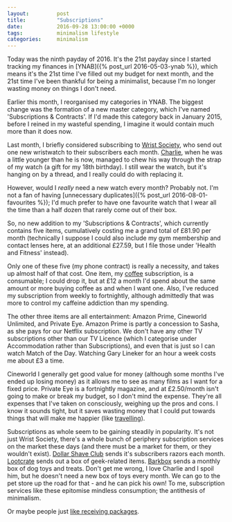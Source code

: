 ```yaml
---
layout:         post
title:          "Subscriptions"
date:           2016-09-28 13:00:00 +0000
tags:           minimalism lifestyle
categories:     minimalism
---
```


Today was the ninth payday of 2016. It's the 21st payday since I started tracking my finances in [YNAB]({% post_url 2016-05-03-ynab %}), which means it's the 21st time I've filled out my budget for next month, and the 21st time I've been thankful for being a minimalist, because I'm no longer wasting money on things I don't need.

<!-- Read More -->

Earlier this month, I reorganised my categories in YNAB. The biggest change was the formation of a new master category, which I've named 'Subscriptions & Contracts'. If I'd made this category back in January 2015, before I reined in my wasteful spending, I imagine it would contain much more than it does now.

Last month, I briefly considered subscribing to [Wrist Society][wrist-society], who send out one new wristwatch to their subscribers each month. [Charlie][charlie-blog-posts], when he was a little younger than he is now, managed to chew his way through the strap of my watch (a gift for my 18th birthday). I still wear the watch, but it's hanging on by a thread, and I really could do with replacing it.

However, would I *really* need a new watch every month? Probably not. I'm not a fan of having [unnecessary duplicates]({% post_url 2016-08-01-favourites %}); I'd much prefer to have one favourite watch that I wear all the time than a half dozen that rarely come out of their box.

So, no new addition to my 'Subscriptions & Contracts', which currently contains five items, cumulatively costing me a grand total of £81.90 per month (technically I suppose I could also include my gym membership and contact lenses here, at an additional £27.59, but I file those under 'Health and Fitness' instead). 

Only one of these five (my phone contract) is really a necessity, and takes up almost half of that cost. One item, my [coffee][coffee-blog-posts] subscription, is a consumable; I could drop it, but at £12 a month I'd spend about the same amount or more buying coffee as and when I want one. Also, I've reduced my subscription from weekly to fortnightly, although admittedly that was more to control my caffeine addiction than my spending.

The other three items are all entertainment: Amazon Prime, Cineworld Unlimited, and Private Eye. Amazon Prime is partly a concession to Sasha, as she pays for our Netflix subscription. We don't have any other TV subscriptions other than our TV Licence (which I categorise under Accommodation rather than Subscriptions), and even that is just so I can watch Match of the Day. Watching Gary Lineker for an hour a week costs me about £3 a time.

Cineworld I generally get good value for money (although some months I've ended up losing money) as it allows me to see as many films as I want for a fixed price. Private Eye is a fortnightly magazine, and at £2.50/month isn't going to make or break my budget, so I don't mind the expense. They're all expenses that I've taken on consciously, weighing up the pros and cons. I know it sounds tight, but it saves wasting money that I could put towards things that will make me happier (like [travelling][travel-blog-posts]).

Subscriptions as whole seem to be gaining steadily in popularity. It's not just Wrist Society, there's a whole bunch of periphery subscription services on the market these days (and there must be a market for them, or they wouldn't exist). [Dollar Shave Club][dollar-shave-club] sends it's subscribers razors each month. [Lootcrate][lootcrate-subscription] sends out a box of geek-related items. [Barkbox][barkbox-subscription] sends a monthly box of dog toys and treats. Don't get me wrong, I love Charlie and I spoil him, but he doesn't need a new box of toys every month. We can go to the pet store up the road for that - and he can pick his own! To me, subscription services like these epitomise mindless consumption; the antithesis of minimalism.

Or maybe people just [like receiving packages][xkcd-packages].

[wrist-society]: http://wristsociety.com/
[charlie-blog-posts]: http://blog.camerondoyle.co.uk/#charlie
[coffee-blog-posts]: http://blog.camerondoyle.co.uk/#coffee
[travel-blog-posts]: http://blog.camerondoyle.co.uk/#travel
[dollar-shave-club]: https://www.dollarshaveclub.com/
[barkbox-subscription]: https://barkbox.com/
[lootcrate-subscription]: https://www.lootcrate.com/
[xkcd-packages]: http://xkcd.com/576/